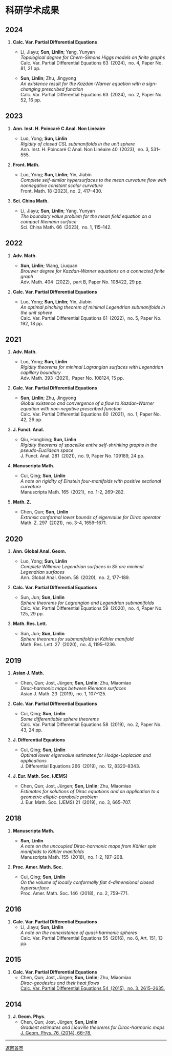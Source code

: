 # 科研学术成果

## 2024
1. **Calc. Var. Partial Differential Equations**  
   - Li, Jiayu; **Sun, Linlin**; Yang, Yunyan  
     *Topological degree for Chern-Simons Higgs models on finite graphs*  
     Calc. Var. Partial Differential Equations 63 (2024), no. 4, Paper No. 81, 21 pp.  

   - **Sun, Linlin**; Zhu, Jingyong  
     *An existence result for the Kazdan-Warner equation with a sign-changing prescribed function*  
     Calc. Var. Partial Differential Equations 63 (2024), no. 2, Paper No. 52, 16 pp.  

## 2023
1. **Ann. Inst. H. Poincaré C Anal. Non Linéaire**  
   - Luo, Yong; **Sun, Linlin**  
     *Rigidity of closed CSL submanifolds in the unit sphere*  
     Ann. Inst. H. Poincaré C Anal. Non Linéaire 40 (2023), no. 3, 531–555.  

2. **Front. Math.**  
   - Luo, Yong; **Sun, Linlin**; Yin, Jiabin  
     *Complete self-similar hypersurfaces to the mean curvature flow with nonnegative constant scalar curvature*  
     Front. Math. 18 (2023), no. 2, 417–430.  

3. **Sci. China Math.**  
   - Li, Jiayu; **Sun, Linlin**; Yang, Yunyan  
     *The boundary value problem for the mean field equation on a compact Riemann surface*  
     Sci. China Math. 66 (2023), no. 1, 115–142.  

## 2022
1. **Adv. Math.**  
   - **Sun, Linlin**; Wang, Liuquan  
     *Brouwer degree for Kazdan-Warner equations on a connected finite graph*  
     Adv. Math. 404 (2022), part B, Paper No. 108422, 29 pp.  

2. **Calc. Var. Partial Differential Equations**  
   - Luo, Yong; **Sun, Linlin**; Yin, Jiabin  
     *An optimal pinching theorem of minimal Legendrian submanifolds in the unit sphere*  
     Calc. Var. Partial Differential Equations 61 (2022), no. 5, Paper No. 192, 18 pp.  

## 2021
1. **Adv. Math.**  
   - Luo, Yong; **Sun, Linlin**  
     *Rigidity theorems for minimal Lagrangian surfaces with Legendrian capillary boundary*  
     Adv. Math. 393 (2021), Paper No. 108124, 15 pp.  

2. **Calc. Var. Partial Differential Equations**  
   - **Sun, Linlin**; Zhu, Jingyong  
     *Global existence and convergence of a flow to Kazdan-Warner equation with non-negative prescribed function*  
     Calc. Var. Partial Differential Equations 60 (2021), no. 1, Paper No. 42, 26 pp.  

3. **J. Funct. Anal.**  
   - Qiu, Hongbing; **Sun, Linlin**  
     *Rigidity theorems of spacelike entire self-shrinking graphs in the pseudo-Euclidean space*  
     J. Funct. Anal. 281 (2021), no. 9, Paper No. 109189, 24 pp.  

4. **Manuscripta Math.**  
   - Cui, Qing; **Sun, Linlin**  
     *A note on rigidity of Einstein four-manifolds with positive sectional curvature*  
     Manuscripta Math. 165 (2021), no. 1-2, 269–282.  

5. **Math. Z.**  
   - Chen, Qun; **Sun, Linlin**  
     *Extrinsic conformal lower bounds of eigenvalue for Dirac operator*  
     Math. Z. 297 (2021), no. 3-4, 1659–1671.  

## 2020
1. **Ann. Global Anal. Geom.**  
   - Luo, Yong; **Sun, Linlin**  
     *Complete Willmore Legendrian surfaces in S5 are minimal Legendrian surfaces*  
     Ann. Global Anal. Geom. 58 (2020), no. 2, 177–189.  

2. **Calc. Var. Partial Differential Equations**  
   - Sun, Jun; **Sun, Linlin**  
     *Sphere theorems for Lagrangian and Legendrian submanifolds*  
     Calc. Var. Partial Differential Equations 59 (2020), no. 4, Paper No. 125, 29 pp.  

3. **Math. Res. Lett.**  
   - Sun, Jun; **Sun, Linlin**  
     *Sphere theorems for submanifolds in Kähler manifold*  
     Math. Res. Lett. 27 (2020), no. 4, 1195–1236.  

## 2019
1. **Asian J. Math.**  
   - Chen, Qun; Jost, Jürgen; **Sun, Linlin**; Zhu, Miaomiao  
     *Dirac-harmonic maps between Riemann surfaces*  
     Asian J. Math. 23 (2019), no. 1, 107–125.  

2. **Calc. Var. Partial Differential Equations**  
   - Cui, Qing; **Sun, Linlin**  
     *Some differentiable sphere theorems*  
     Calc. Var. Partial Differential Equations 58 (2019), no. 2, Paper No. 43, 24 pp.  

3. **J. Differential Equations**  
   - Cui, Qing; **Sun, Linlin**  
     *Optimal lower eigenvalue estimates for Hodge-Laplacian and applications*  
     J. Differential Equations 266 (2019), no. 12, 8320–8343.  

4. **J. Eur. Math. Soc. (JEMS)**  
   - Chen, Qun; Jost, Jürgen; **Sun, Linlin**; Zhu, Miaomiao  
     *Estimates for solutions of Dirac equations and an application to a geometric elliptic-parabolic problem*  
     J. Eur. Math. Soc. (JEMS) 21 (2019), no. 3, 665–707.  

## 2018
1. **Manuscripta Math.**  
   - **Sun, Linlin**  
     *A note on the uncoupled Dirac-harmonic maps from Kähler spin manifolds to Kähler manifolds*  
     Manuscripta Math. 155 (2018), no. 1-2, 197–208.  

2. **Proc. Amer. Math. Soc.**  
   - Cui, Qing; **Sun, Linlin**  
     *On the volume of locally conformally flat 4-dimensional closed hypersurface*  
     Proc. Amer. Math. Soc. 146 (2018), no. 2, 759–771.  

## 2016
1. **Calc. Var. Partial Differential Equations**  
   - Li, Jiayu; **Sun, Linlin**  
     *A note on the nonexistence of quasi-harmonic spheres*  
     Calc. Var. Partial Differential Equations 55 (2016), no. 6, Art. 151, 13 pp.  

## 2015
1. **Calc. Var. Partial Differential Equations**  
   - Chen, Qun; Jost, Jürgen; **Sun, Linlin**; Zhu, Miaomiao  
     *Dirac-geodesics and their heat flows*  
     [Calc. Var. Partial Differential Equations 54 (2015), no. 3, 2615–2635.](https://doi.org/10.1007/s00526-015-0877-3)  

## 2014
1. **J. Geom. Phys.**  
   - Chen, Qun; Jost, Jürgen; **Sun, Linlin**  
     *Gradient estimates and Liouville theorems for Dirac-harmonic maps*  
     [J. Geom. Phys. 76 (2014), 66–78.](http://dx.doi.org/10.1016/j.geomphys.2013.10.011)  

---

[返回首页](index.md)

